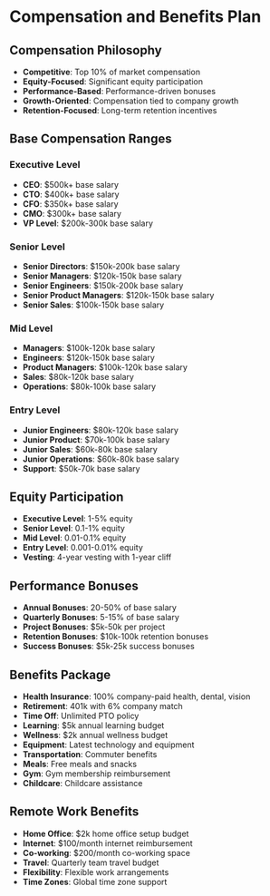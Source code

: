 # Compensation and Benefits Plan

## Compensation Philosophy
- **Competitive**: Top 10% of market compensation
- **Equity-Focused**: Significant equity participation
- **Performance-Based**: Performance-driven bonuses
- **Growth-Oriented**: Compensation tied to company growth
- **Retention-Focused**: Long-term retention incentives

## Base Compensation Ranges

### Executive Level
- **CEO**: $500k+ base salary
- **CTO**: $400k+ base salary
- **CFO**: $350k+ base salary
- **CMO**: $300k+ base salary
- **VP Level**: $200k-300k base salary

### Senior Level
- **Senior Directors**: $150k-200k base salary
- **Senior Managers**: $120k-150k base salary
- **Senior Engineers**: $150k-200k base salary
- **Senior Product Managers**: $120k-150k base salary
- **Senior Sales**: $100k-150k base salary

### Mid Level
- **Managers**: $100k-120k base salary
- **Engineers**: $120k-150k base salary
- **Product Managers**: $100k-120k base salary
- **Sales**: $80k-120k base salary
- **Operations**: $80k-100k base salary

### Entry Level
- **Junior Engineers**: $80k-120k base salary
- **Junior Product**: $70k-100k base salary
- **Junior Sales**: $60k-80k base salary
- **Junior Operations**: $60k-80k base salary
- **Support**: $50k-70k base salary

## Equity Participation
- **Executive Level**: 1-5% equity
- **Senior Level**: 0.1-1% equity
- **Mid Level**: 0.01-0.1% equity
- **Entry Level**: 0.001-0.01% equity
- **Vesting**: 4-year vesting with 1-year cliff

## Performance Bonuses
- **Annual Bonuses**: 20-50% of base salary
- **Quarterly Bonuses**: 5-15% of base salary
- **Project Bonuses**: $5k-50k per project
- **Retention Bonuses**: $10k-100k retention bonuses
- **Success Bonuses**: $5k-25k success bonuses

## Benefits Package
- **Health Insurance**: 100% company-paid health, dental, vision
- **Retirement**: 401k with 6% company match
- **Time Off**: Unlimited PTO policy
- **Learning**: $5k annual learning budget
- **Wellness**: $2k annual wellness budget
- **Equipment**: Latest technology and equipment
- **Transportation**: Commuter benefits
- **Meals**: Free meals and snacks
- **Gym**: Gym membership reimbursement
- **Childcare**: Childcare assistance

## Remote Work Benefits
- **Home Office**: $2k home office setup budget
- **Internet**: $100/month internet reimbursement
- **Co-working**: $200/month co-working space
- **Travel**: Quarterly team travel budget
- **Flexibility**: Flexible work arrangements
- **Time Zones**: Global time zone support
